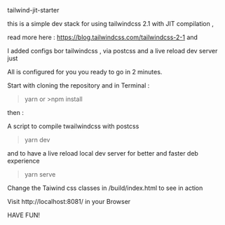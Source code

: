 tailwind-jit-starter

this is a simple dev stack for using tailwindcss 2.1 with JIT compilation ,

read more here : https://blog.tailwindcss.com/tailwindcss-2-1
and 



I added configs bor tailwindcss , via postcss and a live reload dev server 
just 

All is configured for you you ready to go in 2 minutes. 

Start with cloning the repository and in Terminal : 

> yarn or >npm install

then :

A script to compile twailwindcss with postcss

> yarn dev 

and to have a live reload local dev server for better and faster deb experience 

>yarn serve 

Change the Taiwind css classes in /build/index.html to see in action 


Visit http://localhost:8081/ in your Browser



 HAVE FUN!
